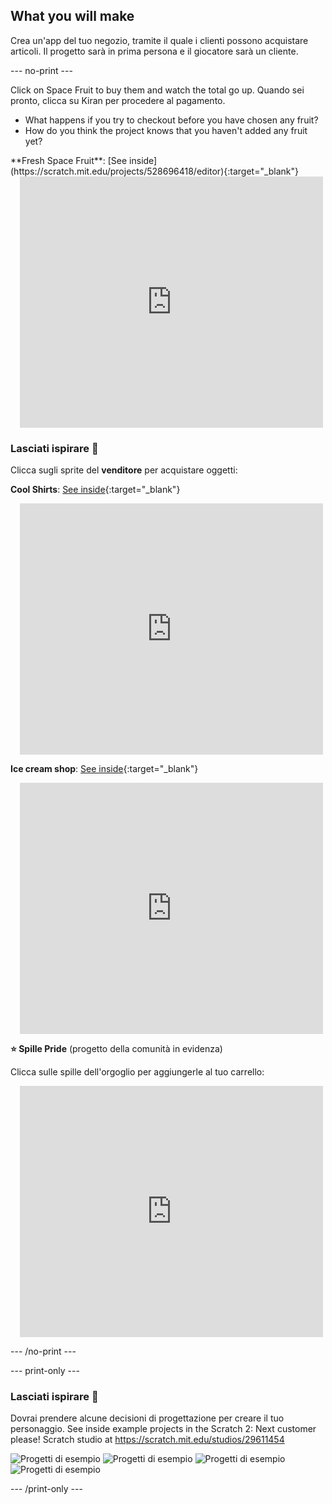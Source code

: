 ## What you will make

Crea un'app del tuo negozio, tramite il quale i clienti possono acquistare articoli. Il progetto sarà in prima persona e il giocatore sarà un cliente.

--- no-print ---

Click on Space Fruit to buy them and watch the total go up. Quando sei pronto, clicca su Kiran per procedere al pagamento.

+ What happens if you try to checkout before you have chosen any fruit?
+ How do you think the project knows that you haven't added any fruit yet?

<div>
**Fresh Space Fruit**: [See inside](https://scratch.mit.edu/projects/528696418/editor){:target="_blank"}
<div class="scratch-preview" style="margin-left: 15px;">
  <iframe allowtransparency="true" width="485" height="402" src="https://scratch.mit.edu/projects/embed/528696418/?autostart=false" frameborder="0"></iframe>
</div>
</div>

### Lasciati ispirare 💭

Clicca sugli sprite del **venditore** per acquistare oggetti:

**Cool Shirts**: [See inside](https://scratch.mit.edu/projects/528697069/editor){:target="_blank"}
<div class="scratch-preview" style="margin-left: 15px;">
  <iframe allowtransparency="true" width="485" height="402" src="https://scratch.mit.edu/projects/embed/528697069/?autostart=false" frameborder="0"></iframe>
</div>

**Ice cream shop**: [See inside](https://scratch.mit.edu/projects/525972748/editor){:target="_blank"}
<div class="scratch-preview" style="margin-left: 15px;">
  <iframe allowtransparency="true" width="485" height="402" src="https://scratch.mit.edu/projects/embed/525972748/?autostart=false" frameborder="0"></iframe>
</div>

**⭐ Spille Pride** (progetto della comunità in evidenza)

Clicca sulle spille dell'orgoglio per aggiungerle al tuo carrello:

<div class="scratch-preview" style="margin-left: 15px;">
  <iframe allowtransparency="true" width="485" height="402" src="https://scratch.mit.edu/projects/embed/750787529/?autostart=false" frameborder="0"></iframe>
</div>

--- /no-print ---

--- print-only ---

### Lasciati ispirare 💭

Dovrai prendere alcune decisioni di progettazione per creare il tuo personaggio. See inside example projects in the Scratch 2: Next customer please! Scratch studio at https://scratch.mit.edu/studios/29611454

![Progetti di esempio](images/fruit.png) ![Progetti di esempio](images/tshirt.png) ![Progetti di esempio](images/icecream.png) ![Progetti di esempio](images/vending.png)

--- /print-only ---

